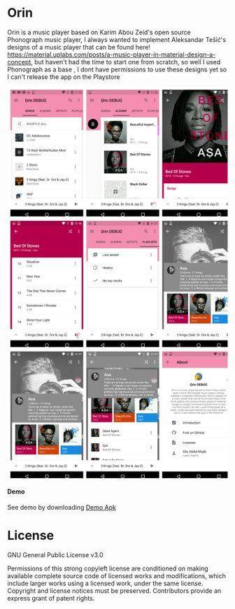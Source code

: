 # Orin
Orin is a music player based on Karim Abou Zeid\'s open source Phonograph music player,
I always wanted to implement  Aleksandar Tešić\'s designs of a music player that can be found here!
https://material.uplabs.com/posts/a-music-player-in-material-design-a-concept, but haven\'t had the time to start one from scratch,
so well I used Phonograph as a base , I dont have permissions to use these designs yet so I can\'t release the app on the Playstore

<img src="SCREENDATA/SCREENDATA1.png" width="850" />
<img src="SCREENDATA/SCREENDATA2.png" width="850" />
<img src="SCREENDATA/SCREENDATA3.png" width="850" />



#### Demo

See demo by downloading [Demo Apk](https://github.com/aliumujib/Orin/blob/master/apk/app-debug.apk)


# License
GNU General Public License v3.0

Permissions of this strong copyleft license are conditioned on making available complete source code of licensed works and modifications, which include larger works using a licensed work, under the same license. Copyright and license notices must be preserved. Contributors provide an express grant of patent rights.
